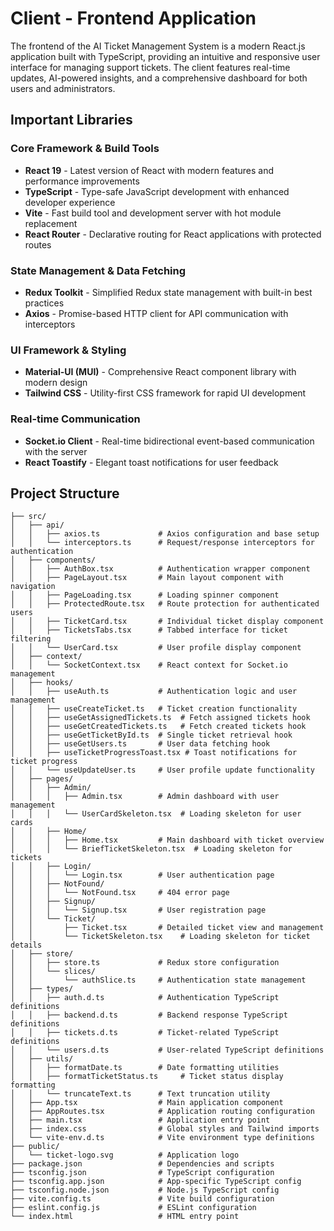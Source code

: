 # Client - Frontend Application

The frontend of the AI Ticket Management System is a modern React.js application built with TypeScript, providing an intuitive and responsive user interface for managing support tickets. The client features real-time updates, AI-powered insights, and a comprehensive dashboard for both users and administrators.

## Important Libraries

### Core Framework & Build Tools
- **React 19** - Latest version of React with modern features and performance improvements
- **TypeScript** - Type-safe JavaScript development with enhanced developer experience
- **Vite** - Fast build tool and development server with hot module replacement
- **React Router** - Declarative routing for React applications with protected routes

### State Management & Data Fetching
- **Redux Toolkit** - Simplified Redux state management with built-in best practices
- **Axios** - Promise-based HTTP client for API communication with interceptors

### UI Framework & Styling
- **Material-UI (MUI)** - Comprehensive React component library with modern design
- **Tailwind CSS** - Utility-first CSS framework for rapid UI development

### Real-time Communication
- **Socket.io Client** - Real-time bidirectional event-based communication with the server
- **React Toastify** - Elegant toast notifications for user feedback

## Project Structure

```
├── src/
│   ├── api/
│   │   ├── axios.ts             # Axios configuration and base setup
│   │   └── interceptors.ts      # Request/response interceptors for authentication
│   ├── components/
│   │   ├── AuthBox.tsx          # Authentication wrapper component
│   │   ├── PageLayout.tsx       # Main layout component with navigation
│   │   ├── PageLoading.tsx      # Loading spinner component
│   │   ├── ProtectedRoute.tsx   # Route protection for authenticated users
│   │   ├── TicketCard.tsx       # Individual ticket display component
│   │   ├── TicketsTabs.tsx      # Tabbed interface for ticket filtering
│   │   └── UserCard.tsx         # User profile display component
│   ├── context/
│   │   └── SocketContext.tsx    # React context for Socket.io management
│   ├── hooks/
│   │   ├── useAuth.ts           # Authentication logic and user management
│   │   ├── useCreateTicket.ts   # Ticket creation functionality
│   │   ├── useGetAssignedTickets.ts  # Fetch assigned tickets hook
│   │   ├── useGetCreatedTickets.ts   # Fetch created tickets hook
│   │   ├── useGetTicketById.ts  # Single ticket retrieval hook
│   │   ├── useGetUsers.ts       # User data fetching hook
│   │   ├── useTicketProgressToast.tsx # Toast notifications for ticket progress
│   │   └── useUpdateUser.ts     # User profile update functionality
│   ├── pages/
│   │   ├── Admin/
│   │   │   ├── Admin.tsx        # Admin dashboard with user management
│   │   │   └── UserCardSkeleton.tsx  # Loading skeleton for user cards
│   │   ├── Home/
│   │   │   ├── Home.tsx         # Main dashboard with ticket overview
│   │   │   └── BriefTicketSkeleton.tsx  # Loading skeleton for tickets
│   │   ├── Login/
│   │   │   └── Login.tsx        # User authentication page
│   │   ├── NotFound/
│   │   │   └── NotFound.tsx     # 404 error page
│   │   ├── Signup/
│   │   │   └── Signup.tsx       # User registration page
│   │   └── Ticket/
│   │       ├── Ticket.tsx       # Detailed ticket view and management
│   │       └── TicketSkeleton.tsx    # Loading skeleton for ticket details
│   ├── store/
│   │   ├── store.ts             # Redux store configuration
│   │   └── slices/
│   │       └── authSlice.ts     # Authentication state management
│   ├── types/
│   │   ├── auth.d.ts            # Authentication TypeScript definitions
│   │   ├── backend.d.ts         # Backend response TypeScript definitions
│   │   ├── tickets.d.ts         # Ticket-related TypeScript definitions
│   │   └── users.d.ts           # User-related TypeScript definitions
│   ├── utils/
│   │   ├── formatDate.ts        # Date formatting utilities
│   │   ├── formatTicketStatus.ts     # Ticket status display formatting
│   │   └── truncateText.ts      # Text truncation utility
│   ├── App.tsx                  # Main application component
│   ├── AppRoutes.tsx            # Application routing configuration
│   ├── main.tsx                 # Application entry point
│   ├── index.css                # Global styles and Tailwind imports
│   └── vite-env.d.ts            # Vite environment type definitions
├── public/
│   └── ticket-logo.svg          # Application logo
├── package.json                 # Dependencies and scripts
├── tsconfig.json                # TypeScript configuration
├── tsconfig.app.json            # App-specific TypeScript config
├── tsconfig.node.json           # Node.js TypeScript config
├── vite.config.ts               # Vite build configuration
├── eslint.config.js             # ESLint configuration
└── index.html                   # HTML entry point
```
